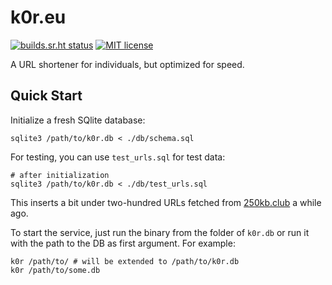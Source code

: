 # k0r.eu

[![builds.sr.ht status](https://builds.sr.ht/~koehr/k0r/.svg)](https://builds.sr.ht/~koehr/k0r/?)
[![MIT license](https://img.shields.io/badge/license-MIT-blueviolet.svg)](https://opensource.org/licenses/MIT)

A URL shortener for individuals, but optimized for speed.

Quick Start
-----------

Initialize a fresh SQlite database:

```
sqlite3 /path/to/k0r.db < ./db/schema.sql
```

For testing, you can use `test_urls.sql` for test data:

```
# after initialization
sqlite3 /path/to/k0r.db < ./db/test_urls.sql
```

This inserts a bit under two-hundred URLs fetched from [250kb.club](https://git.sr.ht/~koehr/the-250kb-club/tree/main/item/pages.txt) a while ago.

To start the service, just run the binary from the folder of `k0r.db` or run it with the path to the DB as first argument. For example:

```
k0r /path/to/ # will be extended to /path/to/k0r.db
k0r /path/to/some.db
```
